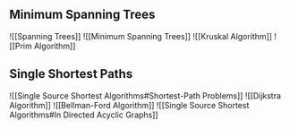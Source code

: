 ## Minimum Spanning Trees
![[Spanning Trees]]
![[Minimum Spanning Trees]]
![[Kruskal Algorithm]]
![[Prim Algorithm]]

## Single Shortest Paths
![[Single Source Shortest Algorithms#Shortest-Path Problems]]
![[Dijkstra Algorithm]]
![[Bellman-Ford Algorithm]]
![[Single Source Shortest Algorithms#In Directed Acyclic Graphs]]
